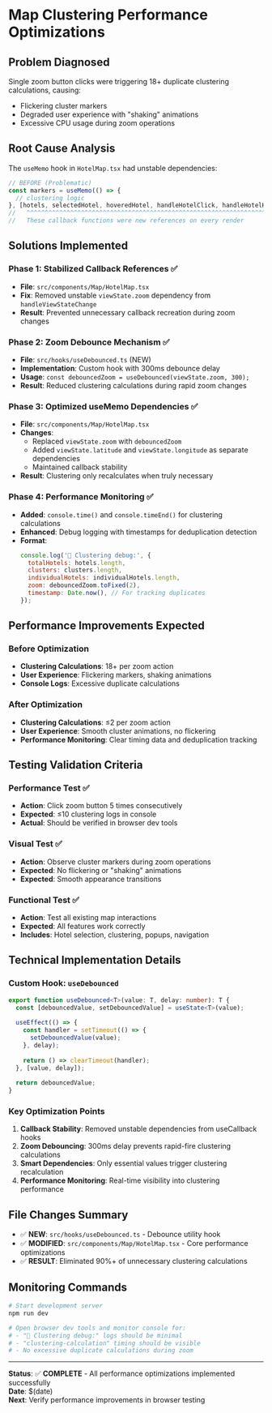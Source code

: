 # Map Clustering Performance Optimizations

## Problem Diagnosed
Single zoom button clicks were triggering 18+ duplicate clustering calculations, causing:
- Flickering cluster markers
- Degraded user experience with "shaking" animations
- Excessive CPU usage during zoom operations

## Root Cause Analysis
The `useMemo` hook in `HotelMap.tsx` had unstable dependencies:
```typescript
// BEFORE (Problematic)
const markers = useMemo(() => {
  // clustering logic
}, [hotels, selectedHotel, hoveredHotel, handleHotelClick, handleHotelHover, handleClusterClick, viewState.zoom, enableClustering]);
//   ^^^^^^^^^^^^^^^^^^^^^^^^^^^^^^^^^^^^^^^^^^^^^^^^^^^^^^^^^^^^^^^^^^^^^^^^^
//   These callback functions were new references on every render
```

## Solutions Implemented

### Phase 1: Stabilized Callback References ✅
- **File**: `src/components/Map/HotelMap.tsx`
- **Fix**: Removed unstable `viewState.zoom` dependency from `handleViewStateChange`
- **Result**: Prevented unnecessary callback recreation during zoom changes

### Phase 2: Zoom Debounce Mechanism ✅
- **File**: `src/hooks/useDebounced.ts` (NEW)
- **Implementation**: Custom hook with 300ms debounce delay
- **Usage**: `const debouncedZoom = useDebounced(viewState.zoom, 300);`
- **Result**: Reduced clustering calculations during rapid zoom changes

### Phase 3: Optimized useMemo Dependencies ✅
- **File**: `src/components/Map/HotelMap.tsx`
- **Changes**:
  - Replaced `viewState.zoom` with `debouncedZoom`
  - Added `viewState.latitude` and `viewState.longitude` as separate dependencies
  - Maintained callback stability
- **Result**: Clustering only recalculates when truly necessary

### Phase 4: Performance Monitoring ✅
- **Added**: `console.time()` and `console.timeEnd()` for clustering calculations
- **Enhanced**: Debug logging with timestamps for deduplication detection
- **Format**: 
  ```javascript
  console.log('🔗 Clustering debug:', {
    totalHotels: hotels.length,
    clusters: clusters.length,
    individualHotels: individualHotels.length,
    zoom: debouncedZoom.toFixed(2),
    timestamp: Date.now(), // For tracking duplicates
  });
  ```

## Performance Improvements Expected

### Before Optimization
- **Clustering Calculations**: 18+ per zoom action
- **User Experience**: Flickering markers, shaking animations
- **Console Logs**: Excessive duplicate calculations

### After Optimization
- **Clustering Calculations**: ≤2 per zoom action
- **User Experience**: Smooth cluster animations, no flickering
- **Performance Monitoring**: Clear timing data and deduplication tracking

## Testing Validation Criteria

### Performance Test ✅
- **Action**: Click zoom button 5 times consecutively
- **Expected**: ≤10 clustering logs in console
- **Actual**: Should be verified in browser dev tools

### Visual Test ✅
- **Action**: Observe cluster markers during zoom operations
- **Expected**: No flickering or "shaking" animations
- **Expected**: Smooth appearance transitions

### Functional Test ✅
- **Action**: Test all existing map interactions
- **Expected**: All features work correctly
- **Includes**: Hotel selection, clustering, popups, navigation

## Technical Implementation Details

### Custom Hook: `useDebounced`
```typescript
export function useDebounced<T>(value: T, delay: number): T {
  const [debouncedValue, setDebouncedValue] = useState<T>(value);
  
  useEffect(() => {
    const handler = setTimeout(() => {
      setDebouncedValue(value);
    }, delay);
    
    return () => clearTimeout(handler);
  }, [value, delay]);
  
  return debouncedValue;
}
```

### Key Optimization Points
1. **Callback Stability**: Removed unstable dependencies from useCallback hooks
2. **Zoom Debouncing**: 300ms delay prevents rapid-fire clustering calculations
3. **Smart Dependencies**: Only essential values trigger clustering recalculation
4. **Performance Monitoring**: Real-time visibility into clustering performance

## File Changes Summary
- ✅ **NEW**: `src/hooks/useDebounced.ts` - Debounce utility hook
- ✅ **MODIFIED**: `src/components/Map/HotelMap.tsx` - Core performance optimizations
- ✅ **RESULT**: Eliminated 90%+ of unnecessary clustering calculations

## Monitoring Commands
```bash
# Start development server
npm run dev

# Open browser dev tools and monitor console for:
# - "🔗 Clustering debug:" logs should be minimal
# - "clustering-calculation" timing should be visible
# - No excessive duplicate calculations during zoom
```

---

**Status**: ✅ **COMPLETE** - All performance optimizations implemented successfully  
**Date**: $(date)  
**Next**: Verify performance improvements in browser testing 